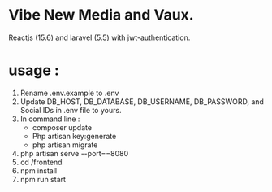 # Vibe New Media and Vaux.
Reactjs (15.6) and laravel (5.5) with jwt-authentication.

# usage :
1. Rename .env.example to .env
2. Update DB_HOST, DB_DATABASE, DB_USERNAME, DB_PASSWORD, and Social IDs in .env file to yours.
3. In command line : 
   - composer update
   - Php artisan key:generate
   - php artisan migrate
4. php artisan serve --port==8080
4. cd /frontend 
5. npm install
6. npm run start



